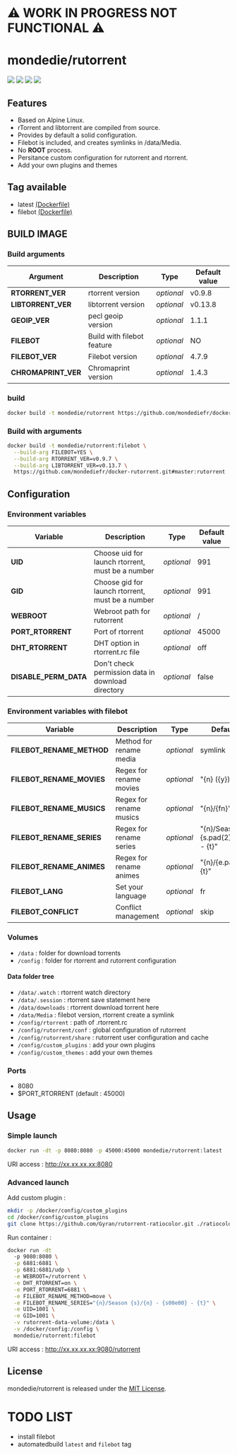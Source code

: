# :warning: WORK IN PROGRESS NOT FUNCTIONAL :warning:

# mondedie/rutorrent

[![](https://img.shields.io/docker/cloud/build/mondedie/rutorrent)](https://hub.docker.com/r/mondedie/rutorrent/builds)
[![](https://img.shields.io/docker/cloud/automated/mondedie/rutorrent)](https://hub.docker.com/r/mondedie/rutorrent/builds)
[![](https://img.shields.io/docker/pulls/mondedie/rutorrent)](https://hub.docker.com/r/mondedie/rutorrent)
[![](https://img.shields.io/docker/stars/mondedie/rutorrent)](https://hub.docker.com/r/mondedie/rutorrent)

## Features

 - Based on Alpine Linux.
 - rTorrent and libtorrent are compiled from source.
 - Provides by default a solid configuration.
 - Filebot is included, and creates symlinks in /data/Media.
 - No **ROOT** process.
 - Persitance custom configuration for rutorrent and rtorrent.
 - Add your own plugins and themes

## Tag available

 - latest [(Dockerfile)](https://github.com/mondediefr/docker-rutorrent/blob/master/Dockerfile)
 - filebot [(Dockerfile)](https://github.com/mondediefr/docker-rutorrent/blob/master/Dockerfile)

## BUILD IMAGE

### Build arguments

| Argument | Description | Type | Default value |
| -------- | ----------- | ---- | ------------- |
| **RTORRENT_VER** | rtorrent version | *optional* | v0.9.8
| **LIBTORRENT_VER** | libtorrent version | *optional* | v0.13.8
| **GEOIP_VER** | pecl geoip version | *optional* | 1.1.1
| **FILEBOT** | Build with filebot feature | *optional* | NO
| **FILEBOT_VER** | Filebot version | *optional* | 4.7.9
| **CHROMAPRINT_VER** | Chromaprint version | *optional* | 1.4.3

### build

```sh
docker build -t mondedie/rutorrent https://github.com/mondediefr/docker-rutorrent.git#master:rutorrent
```

### Build with arguments

```sh
docker build -t mondedie/rutorrent:filebot \
  --build-arg FILEBOT=YES \
  --build-arg RTORRENT_VER=v0.9.7 \
  --build-arg LIBTORRENT_VER=v0.13.7 \
  https://github.com/mondediefr/docker-rutorrent.git#master:rutorrent
```

## Configuration

### Environment variables

| Variable | Description | Type | Default value |
| -------- | ----------- | ---- | ------------- |
| **UID** | Choose uid for launch rtorrent, must be a number | *optional* | 991
| **GID** | Choose gid for launch rtorrent, must be a number | *optional* | 991
| **WEBROOT** | Webroot path for rutorrent | *optional* | /
| **PORT_RTORRENT** | Port of rtorrent | *optional* | 45000
| **DHT_RTORRENT** | DHT option in rtorrent.rc file | *optional* | off
| **DISABLE_PERM_DATA** | Don't check permission data in download directory | *optional* | false

### Environment variables with filebot

| Variable | Description | Type | Default value |
| -------- | ----------- | ---- | ------------- |
| **FILEBOT_RENAME_METHOD** | Method for rename media | *optional* | symlink
| **FILEBOT_RENAME_MOVIES** | Regex for rename movies | *optional* | "{n} ({y})"
| **FILEBOT_RENAME_MUSICS** | Regex for rename musics | *optional* | "{n}/{fn}"
| **FILEBOT_RENAME_SERIES** | Regex for rename series | *optional* | "{n}/Season {s.pad(2)}/{s00e00} - {t}"
| **FILEBOT_RENAME_ANIMES** | Regex for rename animes | *optional* | "{n}/{e.pad(3)} - {t}"
| **FILEBOT_LANG** | Set your language | *optional* | fr
| **FILEBOT_CONFLICT** | Conflict management | *optional* | skip

### Volumes

 - `/data` : folder for download torrents
 - `/config` : folder for rtorrent and rutorrent configuration

#### Data folder tree

 - `/data/.watch` : rtorrent watch directory
 - `/data/.session` : rtorrent save statement here
 - `/data/downloads` : rtorrent download torrent here
 - `/data/Media` : filebot version, rtorrent create a symlink
 - `/config/rtorrent` : path of .rtorrent.rc
 - `/config/rutorrent/conf` : global configuration of rutorrent
 - `/config/rutorrent/share` : rutorrent user configuration and cache
 - `/config/custom_plugins` : add your own plugins
 - `/config/custom_themes` : add your own themes

### Ports

 - 8080
 - $PORT_RTORRENT (default : 45000)

## Usage

### Simple launch

```sh
docker run -dt -p 8080:8080 -p 45000:45000 mondedie/rutorrent:latest
```

URI access : http://xx.xx.xx.xx:8080

### Advanced launch

Add custom plugin :

```sh
mkdir -p /docker/config/custom_plugins
cd /docker/config/custom_plugins
git clone https://github.com/Gyran/rutorrent-ratiocolor.git ./ratiocolor
```

Run container :

```sh
docker run -dt
  -p 9080:8080 \
  -p 6881:6881 \
  -p 6881:6881/udp \
  -e WEBROOT=/rutorrent \
  -e DHT_RTORRENT=on \
  -e PORT_RTORRENT=6881 \
  -e FILEBOT_RENAME_METHOD=move \
  -e FILEBOT_RENAME_SERIES="{n}/Season {s}/{n} - {s00e00} - {t}" \
  -e UID=1001 \
  -e GID=1001 \
  -v rutorrent-data-volume:/data \
  -v /docker/config:/config \
  mondedie/rutorrent:filebot
```

URI access : http://xx.xx.xx.xx:9080/rutorrent

## License

mondedie/rutorrent is released under the [MIT License](https://github.com/mondediefr/docker-rutorrent/blob/master/LICENSE).

# TODO LIST

 - install filebot
 - automatedbuild `latest` and `filebot` tag
